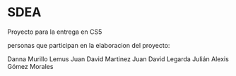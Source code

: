 # SDEA

Proyecto para la entrega en CS5

personas que participan en la elaboracion del proyecto:

Danna Murillo Lemus
Juan David Martinez
Juan David Legarda
Julián Alexis Gómez Morales
